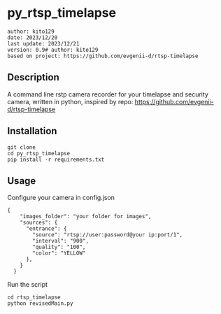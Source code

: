 # py_rtsp_timelapse
    author: kito129
    date: 2023/12/20
    last update: 2023/12/21
    version: 0.9# author: kito129
    based on project: https://github.com/evgenii-d/rtsp-timelapse

## Description
A command line rstp camera recorder for your timelapse and security camera, written in python, inspired by repo: https://github.com/evgenii-d/rtsp-timelapse 

## Installation
```
git clone 
cd py_rtsp_timelapse
pip install -r requirements.txt
```

## Usage
Configure your camera in config.json
```
{
    "images_folder": "your folder for images",
    "sources": {
      "entrance": {
        "source": "rtsp://user:password@your ip:port/1",
        "interval": "900",
        "quality": "100",
        "color": "YELLOW"
      },
    }
  }
```

Run the script
```
cd rtsp_timelapse
python revisedMain.py
```